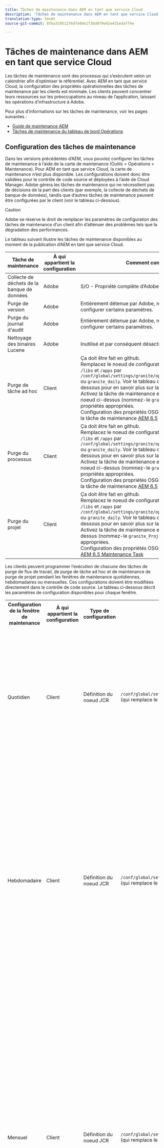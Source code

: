 ```yaml
---
title: Tâches de maintenance dans AEM en tant que service Cloud
description: 'Tâches de maintenance dans AEM en tant que service Cloud '
translation-type: tm+mt
source-git-commit: 8fba31951276d7e0de1f3bd079e42e431edaff4e

---
```



# Tâches de maintenance dans AEM en tant que service Cloud

Les tâches de maintenance sont des processus qui s’exécutent selon un calendrier afin d’optimiser le référentiel. Avec AEM en tant que service Cloud, la configuration des propriétés opérationnelles des tâches de maintenance par les clients est minimale. Les clients peuvent concentrer leurs ressources sur les préoccupations au niveau de l’application, laissant les opérations d’infrastructure à Adobe.

Pour plus d’informations sur les tâches de maintenance, voir les pages suivantes :

* [Guide de maintenance AEM](https://helpx.adobe.com/experience-manager/kb/AEM6-Maintenance-Guide.html)
* [Tâches de maintenance du tableau de bord Opérations](https://helpx.adobe.com/experience-manager/6-5/sites/administering/using/operations-dashboard.html#AutomatedMaintenanceTasks)

## Configuration des tâches de maintenance

Dans les versions précédentes d’AEM, vous pouviez configurer les tâches de maintenance à l’aide de la carte de maintenance (Outils > Opérations > Maintenance). Pour AEM en tant que service Cloud, la carte de maintenance n’est plus disponible. Les configurations doivent donc être validées pour le contrôle de code source et déployées à l’aide de Cloud Manager. Adobe gérera les tâches de maintenance qui ne nécessitent pas de décisions de la part des clients (par exemple, la collecte de déchets de banque de données), tandis que d’autres tâches de maintenance peuvent être configurées par le client (voir le tableau ci-dessous).

>[!CAUTION]
>
>Adobe se réserve le droit de remplacer les paramètres de configuration des tâches de maintenance d’un client afin d’atténuer des problèmes tels que la dégradation des performances.

Le tableau suivant illustre les tâches de maintenance disponibles au moment de la publication d’AEM en tant que service Cloud.

| Tâche de maintenance | À qui appartient la configuration | Comment configurer (facultatif) |
|---|---|---|
| Collecte de déchets de la banque de données | Adobe | S/O - Propriété complète d’Adobe |
| Purge de version | Adobe | Entièrement détenue par Adobe, mais à l’avenir, les clients pourront configurer certains paramètres. |
| Purge du journal d&#39;audit | Adobe | Entièrement détenue par Adobe, mais à l’avenir, les clients pourront configurer certains paramètres. |
| Nettoyage des binaires Lucene | Adobe | Inutilisé et par conséquent désactivé par Adobe. |
| Purge de tâche ad hoc | Client | Ça doit être fait en github. <br> Remplacez le noeud de configuration de la fenêtre de maintenance sous `/libs` et `/apps` par `/conf/global/settings/granite/operations/maintenance/granite_weekly` ou `granite_daily`. Voir le tableau de la fenêtre de maintenance ci-dessous pour en savoir plus sur la configuration. <br> Activez la tâche de maintenance en ajoutant un autre noeud sous le noeud ci-dessus (nommez-le `granite_TaskPurgeTask`) avec les propriétés appropriées. <br> Configuration des propriétés OSGI reportez-vous à la documentation de la tâche de maintenance [AEM 6.5](https://helpx.adobe.com/experience-manager/kb/AEM6-Maintenance-Guide.html) |
| Purge du processus | Client | Ça doit être fait en github. <br> Remplacez le noeud de configuration de la fenêtre de maintenance sous `/libs` et `/apps` par `/conf/global/settings/granite/operations/maintenance/granite_weekly` ou `granite_daily`. Voir le tableau de la fenêtre de maintenance ci-dessous pour en savoir plus sur la configuration. <br> Activez la tâche de maintenance en ajoutant un autre noeud sous le noeud ci-dessus (nommez-le `granite_WorkflowPurgeTask`) avec les propriétés appropriées. <br> Configuration des propriétés OSGI reportez-vous à la documentation de la tâche de maintenance [AEM 6.5](https://helpx.adobe.com/experience-manager/kb/AEM6-Maintenance-Guide.html) |
| Purge du projet | Client | Ça doit être fait en github. <br> Remplacez le noeud de configuration de la fenêtre de maintenance sous `/libs` et `/apps` par `/conf/global/settings/granite/operations/maintenance/granite_weekly` ou `granite_daily`. Voir le tableau de la fenêtre de maintenance ci-dessous pour en savoir plus sur la configuration. <br> Activez la tâche de maintenance en ajoutant un noeud sous le noeud ci-dessus (nommez-le `granite_ProjectPurgeTask`) avec les propriétés appropriées. <br> Configuration des propriétés OSGI reportez-vous à la documentation [AEM 6.5 Maintenance Task](https://helpx.adobe.com/experience-manager/kb/AEM6-Maintenance-Guide.html) |

Les clients peuvent programmer l’exécution de chacune des tâches de purge de flux de travail, de purge de tâche ad hoc et de maintenance de purge de projet pendant les fenêtres de maintenance quotidiennes, hebdomadaires ou mensuelles. Ces configurations doivent être modifiées directement dans le contrôle de code source. Le tableau ci-dessous décrit les paramètres de configuration disponibles pour chaque fenêtre.

<table>
  <tr>
    <th>Configuration de la fenêtre de maintenance</th>
    <th>À qui appartient la configuration</th>
    <th>Type de configuration</th>
    <th>Emplacement</th>
    <th>Exemple</th>
    <th>Paramètres</th>
  </tr>
  <tr>
    <td>Quotidien</td>
    <td>Client</td>
    <td>Définition du noeud JCR</td>
    <td><code>/conf/global/settings/granite/operations/maintenance/granite_daily </code> (qui remplace le noeud dans <code>/apps</code> et <code>/libs</code>)</td>
    <td>Voir l'exemple de code 1 ci-dessous</td>
   <td>
    <ul>
    <li><strong>windowSchedule</strong> = daily (cette valeur ne doit pas être modifiée)</li>
    <li><strong>windowStartTime</strong> = HH:MM utilisant comme horloge de 24 heures. Définit le moment où les tâches de maintenance associées à la fenêtre de maintenance quotidienne doivent commencer à être exécutées.</li>
    <li><strong>windowEndTime</strong> = HH:MM utilisant comme horloge 24 heures. Définit le moment où les tâches de maintenance associées à la fenêtre Maintenance quotidienne doivent cesser de s'exécuter si elles ne sont pas encore terminées.</li>
    </ul> </td> 
  </tr>
  <tr>
    <td>Hebdomadaire</td>
    <td>Client</td>
    <td>Définition du noeud JCR</td>
    <td><code>/conf/global/settings/granite/operations/maintenance/granite_weekly</code> (qui remplace le noeud dans <code>/apps</code> et <code>/libs</code>)</td>
    <td>Voir l'exemple de code 2 ci-dessous</td>
     <td>
    <ul>
    <li><strong>windowSchedule</strong> = hebdomadaire (cette valeur ne doit pas être modifiée)</li>
    <li><strong>windowStartTime</strong> = HH:MM utilisant comme horloge de 24 heures. Définit le moment où les tâches de maintenance associées à la fenêtre de maintenance hebdomadaire doivent commencer à être exécutées.</li>
    <li><strong>windowEndTime</strong> = HH:MM utilisant comme horloge 24 heures. Définit le moment où les tâches de maintenance associées à la fenêtre de maintenance hebdomadaire doivent cesser de s'exécuter si elles ne sont pas encore terminées.</li>
    <li><strong>windowScheduleWeekdays = Tableau de 2 valeurs de 1 à 7. p. ex. [5,5].</strong> La première valeur du tableau est le jour de début de la planification de la tâche et la seconde est le jour de fin de l’arrêt de la tâche. L’heure exacte du début et de la fin est gouvernée respectivement par windowStartTime et windowEndTime.</li>
    </ul> </td> 
  </tr>
  <tr>
    <td>Mensuel</td>
    <td>Client</td>
    <td>Définition du noeud JCR</td>
    <td><code>/conf/global/settings/granite/operations/maintenance/granite_monthly</code> (qui remplace le noeud dans <code>/apps</code> et <code>/libs</code>)</td>
    <td>Voir l'exemple de code 3 ci-dessous</td>
     <td>
    <ul>
    <li><strong>windowSchedule</strong> = daily (cette valeur ne doit pas être modifiée)</li>
    <li><strong>windowStartTime</strong> = HH:MM utilisant comme horloge de 24 heures. Définit le moment où les tâches de maintenance associées à la fenêtre de maintenance mensuelle doivent commencer à être exécutées.</li>
    <li><strong>windowEndTime</strong> = HH:MM utilisant comme horloge 24 heures. Définit le moment où les tâches de maintenance associées à la fenêtre de maintenance mensuelle doivent cesser de s'exécuter si elles ne sont pas encore terminées.</li>
    <li><strong>windowScheduleWeekdays = Tableau de 2 valeurs de 1 à 7. p. ex. [5,5].</strong> La première valeur du tableau est le jour de début de la planification de la tâche et la seconde est le jour de fin de l’arrêt de la tâche. L’heure exacte du début et de la fin est gouvernée respectivement par windowStartTime et windowEndTime.</li>
    <li><strong>windowFirstLastStartDay - 0/1</strong> 0 pour programmer la première semaine du mois ou 1 pour programmer la dernière semaine du mois. L’absence d’une valeur planifierait efficacement des tâches chaque jour, comme le régit windowScheduleWeekdays tous les mois.</li>
    </ul> </td> 
  </tr>
</table>

Exemple de code 1

```xml
<?xml version="1.0" encoding="UTF-8"?>
<jcr:root xmlns:sling="http://sling.apache.org/jcr/sling/1.0" 
  xmlns:jcr="http://www.jcp.org/jcr/1.0" 
  jcr:primaryType="sling:Folder"
  sling:configCollectionInherit="true"
  sling:configPropertyInherit="true"
  windowSchedule="daily"
  windowStartTime="03:00"
  windowEndTime="05:00"
 />
```

Exemple de code 2

```xml
<?xml version="1.0" encoding="UTF-8"?>
<jcr:root xmlns:sling="http://sling.apache.org/jcr/sling/1.0" 
   xmlns:jcr="http://www.jcp.org/jcr/1.0"
   jcr:primaryType="sling:Folder"
   sling:configCollectionInherit="true"
   sling:configPropertyInherit="true"
   windowEndTime="15:30"
   windowSchedule="weekly"
   windowScheduleWeekdays="[5,5]"
   windowStartTime="14:30"/>
```

Exemple de code 3

```xml
<?xml version="1.0" encoding="UTF-8"?>
<jcr:root xmlns:sling="http://sling.apache.org/jcr/sling/1.0" 
   xmlns:jcr="http://www.jcp.org/jcr/1.0"
   jcr:primaryType="sling:Folder"
   sling:configCollectionInherit="true"
   sling:configPropertyInherit="true"
   windowEndTime="15:30"
   windowSchedule="monthly"
   windowFirstLastStartDay=0
   windowScheduleWeekdays="[5,5]"
   windowStartTime="14:30"/>
```
